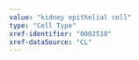 ```yaml
---
value: "kidney epithelial cell"
type: "Cell Type"
xref-identifier: "0002518"
xref-dataSource: "CL"
---
```

